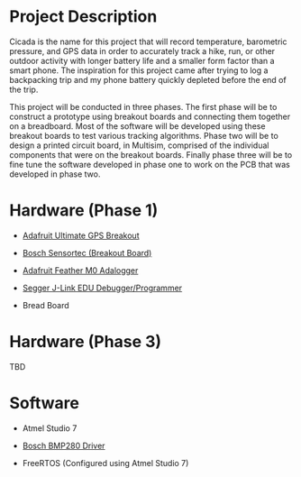 # Project Description #
Cicada is the name for this project that will record temperature, barometric pressure, and GPS data in order to accurately track a hike, run, or other outdoor activity with longer battery life and a smaller form factor than a smart phone. The inspiration for this project came after trying to log a backpacking trip and my phone battery quickly depleted before the end of the trip.

This project will be conducted in three phases. The first phase will be to construct a prototype using breakout boards and connecting them together on a breadboard.   Most of the software will be developed using these breakout boards to test various tracking algorithms.  Phase two will be to design a printed circuit board, in Multisim, comprised of the individual components that were on the breakout boards. Finally phase three will be to fine tune the software developed in phase one to work on the PCB that was developed in phase two.  
 
# Hardware (Phase 1) #
- [Adafruit Ultimate GPS Breakout](https://www.adafruit.com/product/746?gclid=Cj0KCQjw5arMBRDzARIsAAqmJewALG1dQekojggsRzns4Ux1qxPu-yFRM9Kns_N_SPRtXcY6n1gRZxEaApyHEALw_wcB)

- [Bosch Sensortec (Breakout Board)](https://www.amazon.com/Pressure-Replace-Precision-Atmospheric-Arduino/dp/B01N5EU9VD/ref=sr_1_15?ie=UTF8&qid=1501114695&sr=8-15&keywords=barometric+pressure+breakout)

- [Adafruit Feather M0 Adalogger](https://www.adafruit.com/product/2796)

- [Segger J-Link EDU Debugger/Programmer](https://www.adafruit.com/product/1369)
- Bread Board

# Hardware (Phase 3) #
TBD
	
# Software #



- Atmel Studio 7


- [Bosch BMP280 Driver](https://github.com/BoschSensortec/BMP280_driver "Bosch BMP280 Driver")


- FreeRTOS (Configured using Atmel Studio 7)

